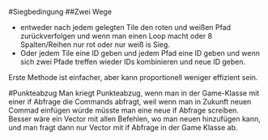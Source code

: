 #Siegbedingung
##Zwei Wege
* entweder nach jedem gelegten Tile den roten und weißen Pfad
zurückverfolgen und wenn man einen Loop macht oder 8 Spalten/Reihen nur rot
oder nur weiß is Sieg.
* Oder jedem Tile eine ID geben und jedem Pfad eine ID geben und wenn sich zwei
Pfade treffen wieder IDs kombinieren und neue ID geben.

Erste Methode ist einfacher, aber kann proportionell weniger effizient sein.

#Punkteabzug
Man kriegt Punkteabzug, wenn man in der Game-Klasse mit einer if Abfrage die
Commands abfragt, weil wenn man in Zukunft neuen Commad einfügen würde müsste
man eine neue if Abfrage screiben. Besser wäre ein Vector mit allen Befehlen,
wo man neuen hinzufügen kann, und man fragt dann nur Vector mit if Abfrage in
der Game Klasse ab.
